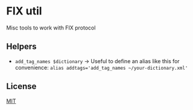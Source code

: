 # FIX util

Misc tools to work with FIX protocol

## Helpers

- `add_tag_names $dictionary` -> Useful to define an alias like this for convenience: `alias addtags='add_tag_names ~/your-dictionary.xml'` 

## License

[MIT](https://github.com/whoan/fix-util/blob/master/LICENSE)
